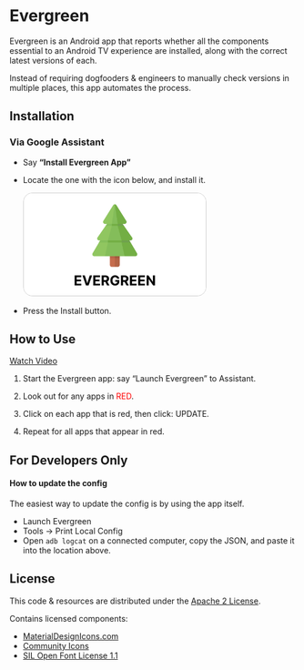 # Evergreen

Evergreen is an Android app that reports whether all the components essential to
an Android TV experience are installed, along with the correct latest versions
of each.

Instead of requiring dogfooders & engineers to manually check versions in
multiple places, this app automates the process.

## Installation

### Via Google Assistant

-   Say **“Install Evergreen App”**

-   Locate the one with the icon below, and install it.

    <a href="evergreen.mp4"><img src="evergreen-banner.png" alt="Evergreen Banner" width="320" style="border: 1px solid #cdcdcd; border-radius: 16px"></a>

-   Press the Install button.

## How to Use

<a target="_blank" href="evergreen.mp4">Watch Video</a>

1.  Start the Evergreen app: say “Launch Evergreen” to Assistant.

1.  Look out for any apps in <span style="color:red">RED</span>.

1.  Click on each app that is red, then click: UPDATE.

1.  Repeat for all apps that appear in red.

## For Developers Only

#### How to update the config

The easiest way to update the config is by using the app itself.

-   Launch Evergreen
-   Tools → Print Local Config
-   Open `adb logcat` on a connected computer, copy the JSON, and paste it into
    the location above.

## License

This code & resources are distributed under the [Apache 2 License](LICENSE).

Contains licensed components:

- [MaterialDesignIcons.com](https://materialdesignicons.com/)
- [Community Icons](https://github.com/Templarian/MaterialDesign)
- [SIL Open Font License 1.1](http://scripts.sil.org/cms/scripts/page.php?item_id=OFL_web)
